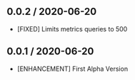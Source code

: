 ## 0.0.2 / 2020-06-20

* [FIXED] Limits metrics queries to 500

## 0.0.1 / 2020-06-20

* [ENHANCEMENT] First Alpha Version